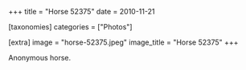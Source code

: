+++
title = "Horse 52375"
date = 2010-11-21

[taxonomies]
categories = ["Photos"]

[extra]
image = "horse-52375.jpeg"
image_title = "Horse 52375"
+++

Anonymous horse.
